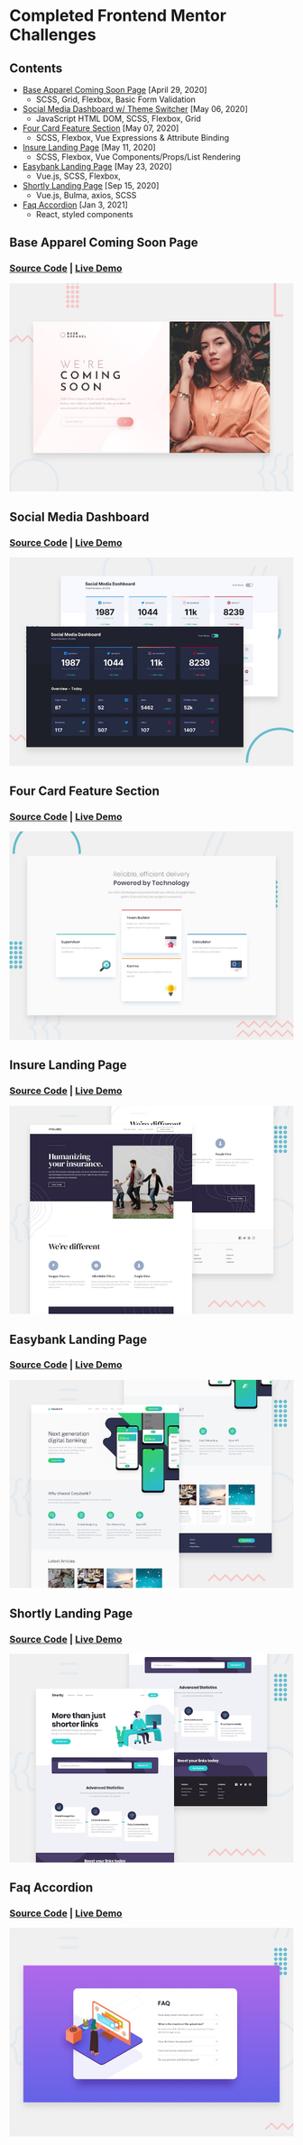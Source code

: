# Completed Frontend Mentor Challenges

## Contents

* [Base Apparel Coming Soon Page](#base-apparel-coming-soon-page) [April 29, 2020]
  * SCSS, Grid, Flexbox, Basic Form Validation
* [Social Media Dashboard w/ Theme Switcher](#social-media-dashboard) [May 06, 2020]
  * JavaScript HTML DOM, SCSS, Flexbox, Grid
* [Four Card Feature Section](#four-card-feature-section) [May 07, 2020]
  * SCSS, Flexbox, Vue Expressions & Attribute Binding
* [Insure Landing Page](#insure-landing-page) [May 11, 2020]
  * SCSS, Flexbox, Vue Components/Props/List Rendering
* [Easybank Landing Page](#easybank-landing-page) [May 23, 2020]
  * Vue.js, SCSS, Flexbox,
* [Shortly Landing Page](#shortly-landing-page) [Sep 15, 2020]
  * Vue.js, Bulma, axios, SCSS
* [Faq Accordion](#faq-accordion) [Jan 3, 2021]
  * React, styled components

## Base Apparel Coming Soon Page
### [Source Code](https://github.com/awexli/base-apparel-landing-page) | [Live Demo](https://awexli.github.io/base-apparel-landing-page/)  
 
![Design preview - Base Apparel](https://raw.githubusercontent.com/awexli/base-apparel-landing-page/master/design/desktop-preview.jpg)

## Social Media Dashboard
### [Source Code](https://github.com/awexli/Social-Media-Dashboard) | [Live Demo](https://social-media-dashboard.awexli.now.sh/)  

![Design preview - Social Media Dashboard](https://raw.githubusercontent.com/awexli/Social-Media-Dashboard/master/design/desktop-preview.jpg)

## Four Card Feature Section
### [Source Code](https://github.com/awexli/four-card-feature) | [Live Demo](https://four-card-feature.awexli.now.sh/)

![Design preview - Four Card Feature Section](https://raw.githubusercontent.com/awexli/four-card-feature/master/design/desktop-preview.jpg)

## Insure Landing Page
### [Source Code](https://github.com/awexli/insure-landing-page) | [Live Demo](https://insure-landing-page.awexli.now.sh/)

![Design preview - Insure Landing Page](https://raw.githubusercontent.com/awexli/insure-landing-page/master/src/design/desktop-preview.jpg)

## Easybank Landing Page
### [Source Code](https://github.com/awexli/easybank-landing) | [Live Demo](https://easybank-landing.awexli.now.sh/)

![Design preview - Easybank Landing Page](https://raw.githubusercontent.com/awexli/easybank-landing/master/src/assets/_design/desktop-preview.jpg)

## Shortly Landing Page
### [Source Code](https://github.com/awexli/url-shortener) | [Live Demo](https://shortly-url-shortener.awexli.vercel.app/)

![Design preview - Shortly Landing Page](https://raw.githubusercontent.com/awexli/url-shortener/master/src/assets/design/desktop-preview.jpg)

## Faq Accordion
### [Source Code](https://github.com/awexli/faq-accordion) | [Live Demo](https://faq-accordion-mu.vercel.app/)

![Design preview - Faq Accordion](https://raw.githubusercontent.com/awexli/faq-accordion/master/src/design/desktop-preview.jpg?token=AGDW7DS5DL3EEGB4EF36RBC77LJ64)

